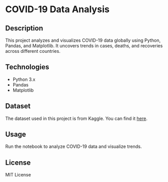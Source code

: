 # COVID-19 Data Analysis

## Description
This project analyzes and visualizes COVID-19 data globally using Python, Pandas, and Matplotlib. It uncovers trends in cases, deaths, and recoveries across different countries.

## Technologies
- Python 3.x
- Pandas
- Matplotlib
## Dataset
The dataset used in this project is from Kaggle. You can find it [here]([https://www.kaggle.com/](https://www.kaggle.com/datasets/imdevskp/corona-virus-report?resource=download)).

## Usage
Run the notebook to analyze COVID-19 data and visualize trends.

## License
MIT License
